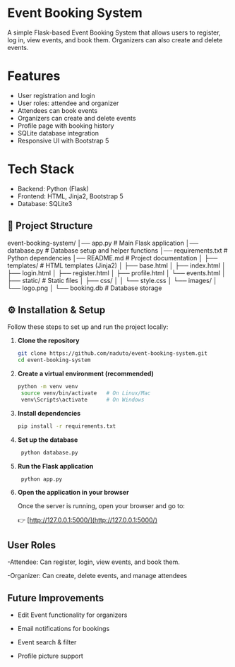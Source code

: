 # Event Booking System
A simple Flask-based Event Booking System that allows users to register, log in, view events, and book them. Organizers can also create and delete events.

# Features
- User registration and login
- User roles: attendee and organizer
- Attendees can book events
- Organizers can create and delete events
- Profile page with booking history
- SQLite database integration
- Responsive UI with Bootstrap 5

# Tech Stack
- Backend: Python (Flask)
- Frontend: HTML, Jinja2, Bootstrap 5
- Database: SQLite3

## 📂 Project Structure
event-booking-system/
│── app.py # Main Flask application
│── database.py # Database setup and helper functions
│── requirements.txt # Python dependencies
│── README.md # Project documentation
│
├── templates/ # HTML templates (Jinja2)
│ ├── base.html
│ ├── index.html
│ ├── login.html
│ ├── register.html
│ ├── profile.html
│ └── events.html
│
├── static/ # Static files
│ ├── css/
│ │ └── style.css
│ └── images/
│ └── logo.png
│
└── booking.db # Database storage

## ⚙️ Installation & Setup
Follow these steps to set up and run the project locally:

1. **Clone the repository**
   ```bash
   git clone https://github.com/naduto/event-booking-system.git
   cd event-booking-system

2. **Create a virtual environment (recommended)**
   ```bash
   python -m venv venv
    source venv/bin/activate   # On Linux/Mac
    venv\Scripts\activate      # On Windows

3. **Install dependencies**
   ```bash
   pip install -r requirements.txt

4. **Set up the database**
   ```bash
    python database.py

5. **Run the Flask application**
   ```bash
    python app.py

6. **Open the application in your browser**

   Once the server is running, open your browser and go to:

   👉 [http://127.0.0.1:5000/](http://127.0.0.1:5000/)

## User Roles
-Attendee: Can register, login, view events, and book them.

-Organizer: Can create, delete events, and manage attendees

## Future Improvements

- Edit Event functionality for organizers

- Email notifications for bookings

- Event search & filter

- Profile picture support
